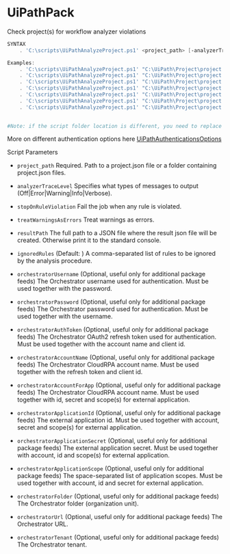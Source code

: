 
# UiPathPack
 Check project(s) for workflow analyzer violations
```PowerShell
SYNTAX
    . 'C:\scripts\UiPathAnalyzeProject.ps1' <project_path> [-analyzerTraceLevel <analyzer_trace_level>] [-stopOnRuleViolation <true|false>] [-treatWarningsAsErrors <true|false>] [-saveOutputToFile] [-ignoredRules <activity_1_id,activity_2_id,activity_3_id,activity_4_id>] [-orchestratorUrl <orchestrator_url> -orchestratorTenant <orchestrator_tenant>] [-orchestratorUsername <orchestrator_user> -orchestratorPassword <orchestrator_pass>] [-orchestratorAuthToken <auth_token> -orchestratorAccountName <account_name>] [-orchestratorFolder <folder>]

Examples:
    . 'C:\scripts\UiPathAnalyzeProject.ps1' "C:\UiPath\Project\project.json"
    . 'C:\scripts\UiPathAnalyzeProject.ps1' "C:\UiPath\Project\project.json" -analyzerTraceLevel "Error"
    . 'C:\scripts\UiPathAnalyzeProject.ps1' "C:\UiPath\Project\project.json" -analyzerTraceLevel "Error" -stopOnRuleViolation true
    . 'C:\scripts\UiPathAnalyzeProject.ps1' "C:\UiPath\Project\project.json" -analyzerTraceLevel "Error" -stopOnRuleViolation true -treatWarningsAsErrors true 
    . 'C:\scripts\UiPathAnalyzeProject.ps1' "C:\UiPath\Project\project.json" -analyzerTraceLevel "Error" -stopOnRuleViolation true -treatWarningsAsErrors true -resultPath "C:\UiPath\Project\output.json"
    . 'C:\scripts\UiPathAnalyzeProject.ps1' "C:\UiPath\Project\project.json" -analyzerTraceLevel "Error" -stopOnRuleViolation true -treatWarningsAsErrors true -resultPath "C:\UiPath\Project\output.json" -ignoredRules "ST-NMG-009,ST-DBP-020,UI-USG-011,ST-DBP-020"
    . 'C:\scripts\UiPathAnalyzeProject.ps1' "C:\UiPath\Project\project.json" -analyzerTraceLevel "Error" -stopOnRuleViolation true -treatWarningsAsErrors true -resultPath "C:\UiPath\Project\output.json" -ignoredRules "ST-NMG-009,ST-DBP-020,UI-USG-011,ST-DBP-020" -orchestratorUrl "https://orchestratorurl.com" -orchestratorTenant "default" -orchestratorUsername "username" -orchestratorPassword "\_ye5zG9(x" -orchestratorAuthToken "AuthToken" -orchestratorAccountName "AccountName" -orchestratorFolder "OrchestratorFolder"
    

#Note: if the script folder location is different, you need to replace "C:" with directory folder (e.g. '[FOLDER_VARIABLE]\scripts\UiPathPack.ps1')
```

More on different authentication options here [UiPathAuthenticationsOptions](UiPathAuthenticationsOptions.md)

Script Parameters
-  `project_path` 
     Required. Path to a project.json file or a folder containing project.json files.

-  `analyzerTraceLevel`
    Specifies what types of messages to output (Off|Error|Warning|Info|Verbose).

-  `stopOnRuleViolation` 
    Fail the job when any rule is violated.

-  `treatWarningsAsErrors` 
    Treat warnings as errors.

-  `resultPath` 
    The full path to a JSON file where the result json file will be created. Otherwise print it to the standard console.

-  `ignoredRules` 
    (Default: ) A comma-separated list of rules to be ignored by the analysis procedure.

-  `orchestratorUsername` 
    (Optional, useful only for additional package feeds) The Orchestrator username used for authentication. Must be used together with the password.

-  `orchestratorPassword`
    (Optional, useful only for additional package feeds) The Orchestrator password used for authentication. Must be used together with the username.

-  `orchestratorAuthToken`
    (Optional, useful only for additional package feeds) The Orchestrator OAuth2 refresh token used for authentication. Must be used together with the account name and client id.

-  `orchestratorAccountName`
    (Optional, useful only for additional package feeds) The Orchestrator CloudRPA account name. Must be used together with the refresh token and client id.

-  `orchestratorAccountForApp`
    (Optional, useful only for additional package feeds) The Orchestrator CloudRPA account name. Must be used together with id, secret and scope(s) for external application.

-  `orchestratorApplicationId`
    (Optional, useful only for additional package feeds) The external application id. Must be used together with account, secret and scope(s) for external application.

-  `orchestratorApplicationSecret`
    (Optional, useful only for additional package feeds) The external application secret. Must be used together with account, id and scope(s) for external application.

-  `orchestratorApplicationScope`
    (Optional, useful only for additional package feeds) The space-separated list of application scopes. Must be used together with account, id and secret for external application.

-  `orchestratorFolder`
    (Optional, useful only for additional package feeds) The Orchestrator folder (organization unit).

-  `orchestratorUrl`
    (Optional, useful only for additional package feeds) The Orchestrator URL.

-  `orchestratorTenant`
    (Optional, useful only for additional package feeds) The Orchestrator tenant.
